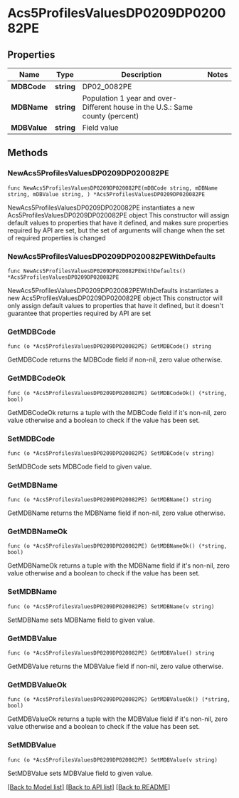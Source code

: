 # Acs5ProfilesValuesDP0209DP020082PE

## Properties

Name | Type | Description | Notes
------------ | ------------- | ------------- | -------------
**MDBCode** | **string** | DP02_0082PE | 
**MDBName** | **string** | Population 1 year and over- Different house in the U.S.: Same county (percent) | 
**MDBValue** | **string** | Field value | 

## Methods

### NewAcs5ProfilesValuesDP0209DP020082PE

`func NewAcs5ProfilesValuesDP0209DP020082PE(mDBCode string, mDBName string, mDBValue string, ) *Acs5ProfilesValuesDP0209DP020082PE`

NewAcs5ProfilesValuesDP0209DP020082PE instantiates a new Acs5ProfilesValuesDP0209DP020082PE object
This constructor will assign default values to properties that have it defined,
and makes sure properties required by API are set, but the set of arguments
will change when the set of required properties is changed

### NewAcs5ProfilesValuesDP0209DP020082PEWithDefaults

`func NewAcs5ProfilesValuesDP0209DP020082PEWithDefaults() *Acs5ProfilesValuesDP0209DP020082PE`

NewAcs5ProfilesValuesDP0209DP020082PEWithDefaults instantiates a new Acs5ProfilesValuesDP0209DP020082PE object
This constructor will only assign default values to properties that have it defined,
but it doesn't guarantee that properties required by API are set

### GetMDBCode

`func (o *Acs5ProfilesValuesDP0209DP020082PE) GetMDBCode() string`

GetMDBCode returns the MDBCode field if non-nil, zero value otherwise.

### GetMDBCodeOk

`func (o *Acs5ProfilesValuesDP0209DP020082PE) GetMDBCodeOk() (*string, bool)`

GetMDBCodeOk returns a tuple with the MDBCode field if it's non-nil, zero value otherwise
and a boolean to check if the value has been set.

### SetMDBCode

`func (o *Acs5ProfilesValuesDP0209DP020082PE) SetMDBCode(v string)`

SetMDBCode sets MDBCode field to given value.


### GetMDBName

`func (o *Acs5ProfilesValuesDP0209DP020082PE) GetMDBName() string`

GetMDBName returns the MDBName field if non-nil, zero value otherwise.

### GetMDBNameOk

`func (o *Acs5ProfilesValuesDP0209DP020082PE) GetMDBNameOk() (*string, bool)`

GetMDBNameOk returns a tuple with the MDBName field if it's non-nil, zero value otherwise
and a boolean to check if the value has been set.

### SetMDBName

`func (o *Acs5ProfilesValuesDP0209DP020082PE) SetMDBName(v string)`

SetMDBName sets MDBName field to given value.


### GetMDBValue

`func (o *Acs5ProfilesValuesDP0209DP020082PE) GetMDBValue() string`

GetMDBValue returns the MDBValue field if non-nil, zero value otherwise.

### GetMDBValueOk

`func (o *Acs5ProfilesValuesDP0209DP020082PE) GetMDBValueOk() (*string, bool)`

GetMDBValueOk returns a tuple with the MDBValue field if it's non-nil, zero value otherwise
and a boolean to check if the value has been set.

### SetMDBValue

`func (o *Acs5ProfilesValuesDP0209DP020082PE) SetMDBValue(v string)`

SetMDBValue sets MDBValue field to given value.



[[Back to Model list]](../README.md#documentation-for-models) [[Back to API list]](../README.md#documentation-for-api-endpoints) [[Back to README]](../README.md)


